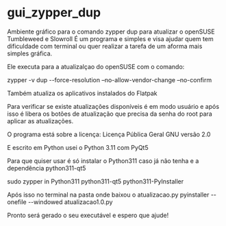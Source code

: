 # gui_zypper_dup
Ambiente gráfico para o comando zypper dup para atualizar o openSUSE Tumbleweed e Slowroll
É um programa e simples e visa ajudar quem tem dificuldade com terminal ou quer realizar a tarefa de um aforma mais simples gráfica.

Ele executa para a atualizalçao do openSUSE com o comando:

zypper -v dup --force-resolution –no-allow-vendor-change –no-confirm

Também atualiza os aplicativos instalados do Flatpak

Para verificar se existe atualizações disponíveis é em modo usuário e após isso é libera os botões de atualização que precisa da senha do root para aplicar as atualizações.

O programa está sobre a licença: Licença Pública Geral GNU versão 2.0

E escrito em Python usei o Python 3.11 com PyQt5

Para que quiser usar é só instalar o Python311 caso já não tenha e a dependência python311-qt5

sudo zypper in  Python311 python311-qt5 python311-PyInstaller

Após isso no terminal na pasta onde baixou o  atualizacao.py
pyinstaller --onefile --windowed atualizacao1.0.py

Pronto será gerado o seu executável e espero que ajude!

